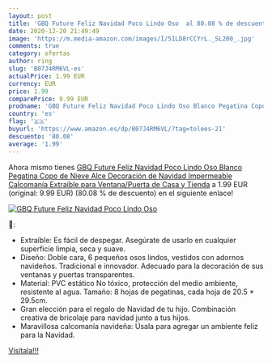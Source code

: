 ```yaml
---
layout: post
title: 'GBQ Future Feliz Navidad Poco Lindo Oso  al 80.08 % de descuento'
date: 2020-12-20 21:49:49
image: 'https://m.media-amazon.com/images/I/51LD8rCCYrL._SL200_.jpg'
comments: true
category: ofertas
author: ring
slug: 'B07J4RM6VL-es'
actualPrice: 1.99 EUR
currency: EUR
price: 1.99
comparePrice: 9.99 EUR
prodname: 'GBQ Future Feliz Navidad Poco Lindo Oso Blanco Pegatina Copo de Nieve Alce Decoración de Navidad Impermeable Calcomanía Extraíble para Ventana/Puerta de Casa y Tienda'
country: 'es'
flag: '🇪🇸'
buyurl: 'https://www.amazon.es/dp/B07J4RM6VL/?tag=tolees-21'
descuento: '80.08'
average: '1.99'
---
```


Ahora mismo tienes [GBQ Future Feliz Navidad Poco Lindo Oso Blanco Pegatina Copo de Nieve Alce Decoración de Navidad Impermeable Calcomanía Extraíble para Ventana/Puerta de Casa y Tienda](https://www.amazon.es/dp/B07J4RM6VL/?tag=tolees-21) a 1.99 EUR (original: 9.99 EUR) (80.08 %  de descuento) en el siguiente enlace!

[![GBQ Future Feliz Navidad Poco Lindo Oso ](https://m.media-amazon.com/images/I/51LD8rCCYrL._SL200_.jpg)](https://www.amazon.es/dp/B07J4RM6VL/?tag=tolees-21)

🔎:

- Extraíble: Es fácil de despegar. Asegúrate de usarlo en cualquier superficie limpia, seca y suave.
- Diseño: Doble cara, 6 pequeños osos lindos, vestidos con adornos navideños. Tradicional e innovador. Adecuado para la decoración de sus ventanas y puertas transparentes.
- Material: PVC estático No tóxico, protección del medio ambiente, resistente al agua. Tamaño: 8 hojas de pegatinas, cada hoja de 20.5 * 29.5cm.
- Gran elección para el regalo de Navidad de tu hijo. Combinación creativa de bricolaje para navidad junto a tus hijos.
- Maravillosa calcomanía navideña: Úsala para agregar un ambiente feliz para la Navidad.

[Visítala!!!](https://www.amazon.es/dp/B07J4RM6VL/?tag=tolees-21)
